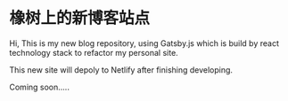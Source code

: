 # 橡树上的新博客站点

Hi, This is my new blog repository, using Gatsby.js which is build by react technology stack to refactor my personal site.

This new site will depoly to Netlify after finishing developing.

Coming soon.....
